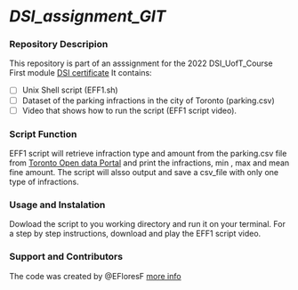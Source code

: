 # *DSI_assignment_GIT*

### **Repository Descripion**
This repository is part of an asssignment for the 2022 DSI_UofT_Course First module
[DSI certificate](https://datasciencecertificate.ca) 
It contains:
- [ ] Unix Shell script (EFF1.sh)
- [ ] Dataset of the parking infractions in the city of Toronto (parking.csv) 
- [ ] Video that shows how to run the script (EFF1 script video).

### **Script Function**
 EFF1 script will retrieve infraction type and amount from the parking.csv file from [Toronto Open data Portal](https://open.toronto.ca/dataset/parking-tickets/) and print the infractions, min , max and mean fine amount. The script will alsso output and save a csv_file with only one type of infractions. 

### **Usage and Instalation**
Dowload the script to you working directory and run it on your terminal. For a step by step instructions, download and play the EFF1 script video.


### **Support and Contributors**
The code was created by @EFloresF 
[more info](https://unix.stackexchange.com/questions/580175/how-to-extract-maximum-and-minimum-value-from-column-1-and-column-2)
